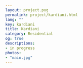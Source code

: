 ```yaml
---
layout: project.pug
permalink: project/kardiani.html
lang: ""
key: kardiani
title: Kardiani
category: Residential
og: true
descriptions:
- in progress
photos:
- "main.jpg"
---
```

